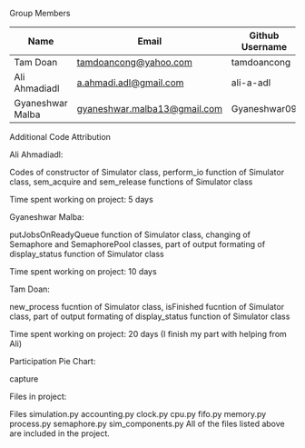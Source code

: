Group Members

| Name     | Email   | Github Username |
|----------|---------|-----------------|
| Tam Doan   |  tamdoancong@yahoo.com | tamdoancong |
| Ali Ahmadiadl   | a.ahmadi.adl@gmail.com | ali-a-adl  |
| Gyaneshwar Malba   | gyaneshwar.malba13@gmail.com | Gyaneshwar09  |
 
Additional Code Attribution

Ali Ahmadiadl:

Codes of constructor of Simulator class, perform_io function of Simulator class, sem_acquire and sem_release functions of Simulator class

Time spent working on project: 5 days

Gyaneshwar Malba:

putJobsOnReadyQueue function of Simulator class, changing of Semaphore and SemaphorePool classes, part of output formating of display_status function of Simulator class

Time spent working on project: 10 days

Tam Doan:

new_process fucntion of Simulator class, isFinished fucntion of Simulator class, part of output formating of display_status function of Simulator class

Time spent working on project: 20 days (I  finish my part with helping from Ali)

Participation Pie Chart:

capture

Files in project:

Files
simulation.py
accounting.py
clock.py
cpu.py
fifo.py
memory.py
process.py
semaphore.py
sim_components.py
All of the files listed above are included in the project.
